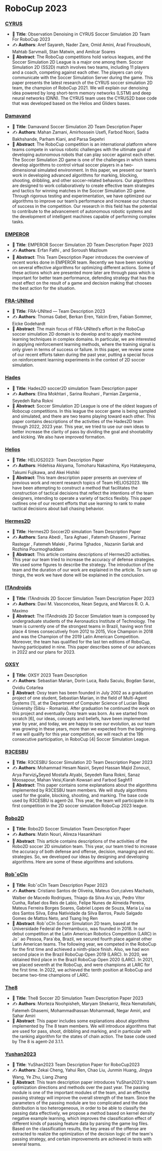 # RoboCup 2023

### [CYRUS](/tdps/robocup2023/CYRUS_SS2D_RC2023_TDP.pdf)

- 📄 **Title**: Observation Denoising in CYRUS Soccer Simulation 2D Team For RoboCup 2023
- ✍️ **Authors**:  Aref Sayareh, Nader Zare, Omid Amini, Arad Firouzkouhi, Mahtab Sarvmaili, Stan Matwin, and Amilcar Soares
- 📜 **Abstract**: The RoboCup competitions hold various leagues, and the Soccer Simulation 2D League is a major one among them. Soccer Simulation 2D (SS2D) match involves two teams, including 11 players and a coach, competing against each other. The players can only communicate with the Soccer Simulation Server during the game. This paper presents the latest research of the CYRUS soccer simulation 2D team, the champion of RoboCup 2021. We will explain our denoising idea powered by long short-term memory networks (LSTM) and deep neural networks (DNN). The CYRUS team uses the CYRUS2D base code that was developed based on the Helios and Gliders bases.

### [Damavand](/tdps/robocup2023/Damavand_SS2D_RC2023_TDP.pdf)

- 📄 **Title**: Damavand Soccer Simulation 2D Team Description Paper
- ✍️ **Authors**:  Mahan Zamani, Amirhossein Usefi, Farbod Noori, Sadra Bakhshande, Parham Kiani, and Parsa Sepehri
- 📜 **Abstract**: The RoboCup competition is an international platform where teams compete in various robotic challenges with the ultimate goal of developing autonomous robots that can play soccer against each other. The Soccer Simulation 2D game is one of the challenges in which teams develop algorithms to control virtual soccer players in a two-dimensional simulated environment. In this paper, we present our team’s work in developing advanced algorithms for marking, blocking, shooting, dribbling, and other soccer-related behaviors. Our algorithms are designed to work collaboratively to create effective team strategies and tactics for winning matches in the Soccer Simulation 2D game. Through rigorous testing and experimentation, we have optimized our algorithms to improve our team’s performance and increase our chances of success in the competition. Our research in this field has the potential to contribute to the advancement of autonomous robotic systems and the development of intelligent machines capable of performing complex tasks.

### [EMPEROR](/tdps/robocup2023/EMPEROR_SS2D_RC2023_TDP.pdf)

- 📄 **Title**: EMPEROR Soccer Simulation 2D Team Description Paper 2023  
- ✍️ **Authors**: Erfan Fathi , and Soroush Mazloum 
- 📜 **Abstract**: This Team Description Paper introduces the overview of recent works done in EMPEROR team. Recently we have been working on several effective algorithms for optimizing different actions. Some of these actions which are presented more later are through pass which is important for better team performance, defending strategy that has the most effect on the result of a game and decision making that chooses the best action for the situation.    

### [FRA-UNIted](/tdps/robocup2023/FRA-UNIted_SS2D_RC2023_TDP.pdf)

- 📄 **Title**: FRA-UNIted — Team Description 2023  
- ✍️ **Authors**: Thomas Gabel, Berkan Eren, Yalcin Eren, Fabian Sommer, Eicke Godehardt
- 📜 **Abstract**: The main focus of FRA-UNIted’s effort in the RoboCup soccer simulation 2D domain is to develop and to apply machine learning techniques in complex domains. In particular, we are interested in applying reinforcement learning methods, where the training signal is only given in terms of success or failure. In this paper, we review some of our recent efforts taken during the past year, putting a special focus on reinforcement learning experiments in the context of 2D soccer simulation.

### [Hades](/tdps/robocup2023/Hades_SS2D_RC2023_TDP.pdf)

- 📄 **Title**: Hades2D soccer2D simulation Team Description paper   
- ✍️ **Authors**: Elina Mokhtari , Sarina Rouhani , Parnian Zargarnia , Seyedeh Raha Rokni 
- 📜 **Abstract**: Soccer Simulation 2D League is one of the oldest leagues of Robocup competitions. In this league the soccer game is being sampled and simulated, and there are two teams playing toward each other. This paper contains descriptions of the activities of the Hades2D team through 2022, 2023 year. This year, we tried to use our own ideas to better increase the clarity of pass by dividing the goal and shootability and kicking. We also have improved formation.

### [Helios](/tdps/robocup2023/HELIOS_SS2D_RC2023_TDP.pdf)

- 📄 **Title**: HELIOS2023: Team Description Paper   
- ✍️ **Authors**: Hidehisa Akiyama, Tomoharu Nakashima, Kyo Hatakeyama, Takumi Fujikawa, and Akei Hishiki
- 📜 **Abstract**: This team description paper presents an overview of previous work and recent research topics of Team HELIOS2023. We have been attempting to construct a method that facilitates the construction of tactical decisions that reflect the intentions of the team designers, intending to operate a variety of tactics flexibly. This paper outlines one of our recent efforts that use learning to rank to make tactical decisions about ball chasing behavior.

### [Hermes2D](/tdps/robocup2023/Hermes_SS2D_RC2023_TDP.pdf)

- 📄 **Title**: Hermes2D Soccer2D simulation Team Description Paper    
- ✍️ **Authors**: Sana Abedi , Tara Aghaei , Fatemeh Ghasemi , Parinaz Rastegar , Fatemeh Maleki , Parima Tghados , Nazanin Sarlak and Rozhina Pourmoghaddam
- 📜 **Abstract**: This article contains descriptions of Hermes2D activities. This year our team tried to increase the accuracy of defense strategies. We used some figures to describe the strategy. The introduction of the team and the duration of our work are explained in the article. To sum up things, the work we have done will be explained in the conclusion. 

### [ITAndroids](/tdps/robocup2023/ITAndroids_SS2D_RC2023_TDP.pdf)

- 📄 **Title**: ITAndroids 2D Soccer Simulation Team Description Paper 2023    
- ✍️ **Authors**: Davi M. Vasconcelos, Nean Segura, and Marcos R. O. A. Maximo
- 📜 **Abstract**: The ITAndroids 2D Soccer Simulation team is composed by undergraduate students of the Aeronautics Institute of Technology. The team is currently one of the strongest teams in Brazil, having won first place 4 times consecutively from 2012 to 2015, Vice Champion in 2018 and was the Champion of the 2019 Latin American Competition. Moreover, the team has qualified for the last ten editions of RoboCup, having participated in nine. This paper describes some of our advances in 2022 and our plans for 2023.

### [OXSY](/tdps/robocup2023/OXSY_SS2D_RC2023_TDP.pdf)

- 📄 **Title**: OXSY 2023 Team Description
- ✍️ **Authors**: Sebastian Marian, Dorin Luca, Radu Sacuiu, Bogdan Sarac, Ovidiu Cotarlea
- 📜 **Abstract**: Oxsy team has been founded in July 2002 as a graduation project of one student, Sebastian Marian, in the field of Multi-Agent Systems [1], at the Department of Computer Science of Lucian Blaga University (Sibiu - Romania). After graduation he continued the work on this project and eventually Oxsy team was born. As we started from scratch [6], our ideas, concepts and beliefs, have been implemented year by year, and today, we are happy to see our evolution, as our team was growing in these years, more than we expected from the beginning. If we will qualify for this year competition, we will reach at the 19h consecutive participation, in RoboCup [4] Soccer Simulation League.

### [R3CESBU](/tdps/robocup2023/R3CESBU_SS2D_RC2023_TDP.pdf)

- 📄 **Title**: R3CESBU Soccer Simulation 2D Team Description Paper 2023 
- ✍️ **Authors**: Mohammad Hesam Nasiri, Seyed Hassan Majid Zonouzi, Arya ParviziوSeyed Mostafa Atyabi, Seyedeh Rana Rokni, Sanaz Moosapour, Mahan Veisi,Kiarah Kowsari and Farbod Saghfi1
- 📜 **Abstract**: This paper contains some explanations about the algorithms implemented by R3CESBU team members. We will study algorithms used for the goalie, blocking, shooting, and marking. The base code used by R3CESBU is agent-2d. This year, the team will participate in its first competition in the 2D soccer simulation RoboCup 2023 league. 

### [ًRobo2D](/tdps/robocup2023/Robo_SS2D_RC2023_TDP.pdf)

- 📄 **Title**: Robo2D Soccer Simulation Team Description Paper  
- ✍️ **Authors**: Matin Nouri, Alireza Hasankhani
- 📜 **Abstract**: This article contains descriptions of the activities of the Robo2D soccer 2D simulation team. This year, our team tried to increase the accuracy of both defense and offense, decision, managing and etc. strategies. So, we developed our ideas by designing and developing algorithms. Here are some of these algorithms and solutions. 

### [RobˆoCIn](/tdps/robocup2023/RoboCIn_SS2D_RC2023_TDP.pdf)

- 📄 **Title**: RobˆoCIn Team Description Paper 2023  
- ✍️ **Authors**: Cristiano Santos de Oliveira, Mateus Gon¸calves Machado, Walber de Macedo Rodrigues, Thiago da Silva Ara´ujo, Pedro Vitor Cunha, Rafael dos Reis de Labio, Felipe Nunes de Almeida Pereira, Mateus Ferreira Borges Soares, Gabriel Lopes de Souza, Maria Lu´ısa dos Santos Silva, Edna Natividade da Silva Barros, Paulo Salgado Gomes de Mattos Neto, and Tsang Ing Ren
- 📜 **Abstract**: RobˆoCIn Soccer Simulation 2D team, based at the Universidade Federal de Pernambuco, was founded in 2018. In our debut competition at the Latin American Robotics Competition (LARC) in Jo˜ ao Pessoa, Para´ıba, Brazil, we secured fourth place against other Latin American teams. The following year, we competed in the RoboCup for the first time and achieved a ninth-place finish. Also, we had won second place in the Brazil RoboCup Open 2019 (LARC). In 2020, we obtained third place in the Brazil RoboCup Open 2020 (LARC). In 2021, we placed seventh at the RoboCup, and were champions at LARC for the first time. In 2022, we achieved the tenth position at RoboCup and became two-time champions of LARC.

### [The8](/tdps/robocup2023/The8_SS2D_RC2023_TDP.pdf)

- 📄 **Title**: The8 Soccer 2D Simulation Team Description Paper 2023 
- ✍️ **Authors**: Morteza Noohpisheh, Maryam Shekarriz, Reza Nematollahi, Fatemeh Ghasemi, Mohammadhassan Mohammadi, Negar Amiri, and Sahar Amiri
- 📜 **Abstract**: This paper includes some explanations about algorithms implemented by The 8 team members. We will introduce algorithms that are used for pass, shoot, dribbling and marking, and in particular with the ranking algorithm for the states of chain action. The base code used by The 8 is agent-2d 3.1.1.

### [Yushan2023](/tdps/robocup2023/YuShan_SS2D_RC2023_TDP.pdf)

- 📄 **Title**: YuShan2023 Team Description Paper for RoboCup2023
- ✍️ **Authors**: Zekai Cheng, Yahui Ren, Chao Liu, Junmin Huang, Jingya Wang, Ye Zhu, Liang Zhang 
- 📜 **Abstract**: This team description paper introduces YuShan2023's team optimization directions and methods over the past year. The passing module is one of the important modules of the team, and an effective passing strategy will improve the overall strength of the team. Since the parameters of the passing module are too complicated and the data distribution is too heterogeneous, in order to be able to classify the passing data effectively, we propose a method based on kernel density negative example learning, which improves the classification effect of different kinds of passing feature data by parsing the game log files. Based on the classification results, the key areas of the offense are extracted to realize the optimization of the decision logic of the team's passing strategy, and certain improvements are achieved in tests with several teams.